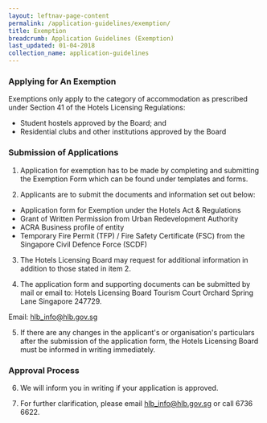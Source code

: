 ```yaml
---
layout: leftnav-page-content
permalink: /application-guidelines/exemption/
title: Exemption
breadcrumb: Application Guidelines (Exemption)
last_updated: 01-04-2018
collection_name: application-guidelines
---
```


### **Applying for An Exemption**

Exemptions only apply to the category of accommodation as prescribed under Section 41 of the Hotels Licensing Regulations: 
* Student hostels approved by the Board; and
* Residential clubs and other institutions approved by the Board

### **Submission of Applications**

1. Application for exemption has to be made by completing and submitting the Exemption Form which can be found under templates and forms.

2. Applicants are to submit the documents and information set out below:
* Application form for Exemption under the Hotels Act & Regulations
* Grant of Written Permission from Urban Redevelopment Authority
* ACRA Business profile of entity
* Temporary Fire Permit (TFP) / Fire Safety Certificate (FSC) from the Singapore Civil Defence Force (SCDF) 

3. The Hotels Licensing Board may request for additional information in addition to those stated in item 2.

4. The application form and supporting documents can be submitted by mail or email to: 
Hotels Licensing Board 
Tourism Court
Orchard Spring Lane
Singapore 247729.

Email: [hlb_info@hlb.gov.sg](mailto:hlb_info@hlb.gov.sg)

5. If there are any changes in the applicant's or organisation's particulars after the submission of the application form, the Hotels Licensing Board must be informed in writing immediately.

### **Approval Process**

6. We will inform you in writing if your application is approved. 

7. For further clarification, please email [hlb_info@hlb.gov.sg](mailto:hlb_info@hlb.gov.sg) or call 6736 6622.
